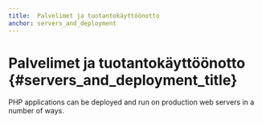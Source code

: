 ```yaml
---
title:  Palvelimet ja tuotantokäyttöönotto
anchor: servers_and_deployment
---
```


# Palvelimet ja tuotantokäyttöönotto {#servers_and_deployment_title}

PHP applications can be deployed and run on production web servers in a number of ways.
